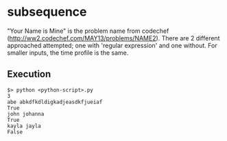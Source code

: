 subsequence
===========

"Your Name is Mine" is the problem name from codechef (http://ww2.codechef.com/MAY13/problems/NAME2).
There are 2 different approached attempted; one with 'regular expression' and one without. For smaller inputs,
the time profile is the same.

Execution
---------
    $> python <python-script>.py
    3
    abe abkdfkdldigkadjeasdkfjueiaf
    True
    john johanna
    True
    kayla jayla
    False
